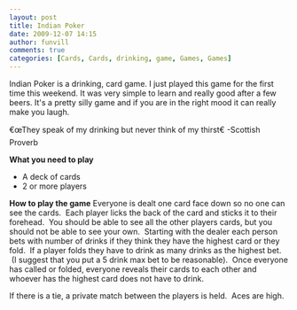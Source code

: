 ```yaml
---
layout: post
title: Indian Poker
date: 2009-12-07 14:15
author: funvill
comments: true
categories: [Cards, Cards, drinking, game, Games, Games]
---
```

Indian Poker is a drinking, card game.
I just played this game for the first time this weekend.  It was very simple to learn and really good after a few beers.  It's a pretty silly game and if you are in the right mood it can really make you laugh.

€œThey speak of my drinking but never think of my thirst€
-Scottish Proverb

<strong>What you need to play</strong>
<ul>
	<li>A deck of cards</li>
	<li>2 or more players</li>
</ul>
<strong>How to play the game</strong>
Everyone is dealt one card face down so no one can see the cards.  Each player licks the back of the card and sticks it to their forehead.  You should be able to see all the other players cards, but you should not be able to see your own.  Starting with the dealer each person bets with number of drinks if they think they have the highest card or they fold.  If a player folds they have to drink as many drinks as the highest bet.  (I suggest that you put a 5 drink max bet to be reasonable).  Once everyone has called or folded, everyone reveals their cards to each other and whoever has the highest card does not have to drink.

If there is a tie, a private match between the players is held.  Aces are high.
